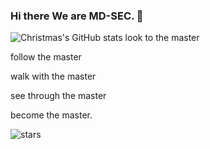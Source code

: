 ### Hi there We are MD-SEC. 👋
<!--
**MD-SEC/MD-SEC** is a ✨ _special_ ✨ repository because its `README.md` (this file) appears on your GitHub profile.

Here are some ideas to get you started:

- 🔭 I’m currently working on ...
- 🌱 I’m currently learning ...
- 👯 I’m looking to collaborate on ...
- 🤔 I’m looking for help with ...
- 💬 Ask me about ...
- 📫 How to reach me: ...
- 😄 Pronouns: ...
- ⚡ Fun fact: ...
-->
![Christmas's GitHub stats](https://github-readme-stats.vercel.app/api?username=MD-SEC&show_icons=true&theme=tokyonight)
look to the master

follow the master

walk with the master

see through the master

become the master.


![stars](https://komarev.com/ghpvc/?username=MD-SEC)
